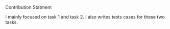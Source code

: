 Contribution Statment

I mainly focused on task 1 and task 2. I also writes tests cases for these two tasks.
